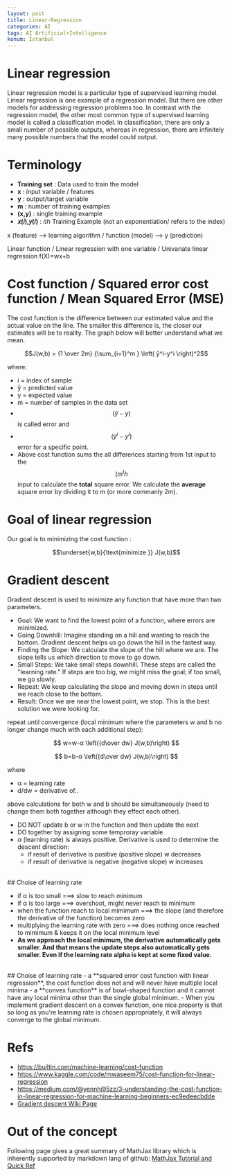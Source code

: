 ```yaml
---
layout: post
title: Linear-Regression
categories: AI
tags: AI Artificial+Intelligence
konum: İstanbul
---
```



# Linear regression

Linear regression model is a particular type of supervised learning model.
Linear regression is one example of a regression model. But there are other models for addressing regression problems too.
In contrast with the regression model, the other most common type of supervised learning model is called a classification model.
In classification, there are only a small number of possible outputs, whereas in regression, there are infinitely many possible numbers that the model could output.

# Terminology

- **Training set** : Data used to train the model
- **x** : input variable / features
- **y** : output/target variable
- **m** : number of training examples
- **(x,y)** : single training example
- **𝑥(𝑖),𝑦(𝑖)** : 𝑖𝑡ℎ Training Example (not an exponentiation/ refers to the index)


x (feature) --> learning algorithm / function (model) --> y (prediction)

Linear function / Linear regression with one variable / Univariate linear regression
f(X)=wx+b

# Cost function / Squared error cost function / Mean Squared Error (MSE)

The cost function is the difference between our estimated value and the actual value on the line. The smaller this difference is, the closer our estimates will be to reality. The graph below will better understand what we mean.

$$J(w,b) = {1 \over 2m} {\sum_{i=1}^m } \left( ŷ^i-y^i  \right)^2$$

where:
- i =  index of sample
- ŷ =  predicted value
- y =  expected value
- m =  number of samples in the data set
- $$(ŷ-y)$$ is called error and 
- $$(ŷ^i-y^i)$$ error for a specific point.
- Above cost function sums the all differences starting from 1st input to the $$(m^th$$ input to calculate the **total** square error.
We calculate the **average** square error by dividing it to m (or more commanly 2m).

# Goal of linear regression

Our goal is to minimizing the cost function :

$$\underset{w,b}{\text{minimize }} J(w,b)$$

# Gradient descent

Gradient descent is used to minimize any function that have more than two parameters.

- Goal: We want to find the lowest point of a function, where errors are minimized.
- Going Downhill: Imagine standing on a hill and wanting to reach the bottom. Gradient descent helps us go down the hill in the fastest way.
- Finding the Slope: We calculate the slope of the hill where we are. The slope tells us which direction to move to go down.
- Small Steps: We take small steps downhill. These steps are called the "learning rate." If steps are too big, we might miss the goal; if too small, we go slowly.
- Repeat: We keep calculating the slope and moving down in steps until we reach close to the bottom.
- Result: Once we are near the lowest point, we stop. This is the best solution we were looking for.

repeat until convergence (local minimum where the parameters w and b no longer change much with each additional step):

$$ w=w-α \left({d\over dw}  J(w,b)\right)  $$

$$ b=b-α \left({d\over dw}  J(w,b)\right)  $$

where
- α = learning rate
- d/dw = derivative of..

above calculations for both w and b should be simultaneously (need to change them both together although they effect each other).
- DO NOT update b or w in the function and then update the next
- DO together by assigning some temproray variable
- α (learning rate) is always positive. Derivative is used to determine the descent direction:
    - if result of derivative is positive (positive slope) w decreases
    - if result of derivative is negative (negative slope) w increases

<br/>
## Choise of learning rate 

- if α is too small ===> slow to reach minimum
- if α is too large ===> overshoot, might never reach to minimum
- when the function reach to local mimimum ===> the slope (and therefore the derivative of the function) becomes zero
- multiplying the learning rate with zero ===> does nothing once reached to mimimum & keeps it on the local minimum level
- **As we approach the local minimum, the derivative automatically gets smaller. And that means the update steps also automatically gets smaller. Even if the learning rate alpha is kept at some fixed value.**

<br/>
## Choise of learning rate 
- a **squared error cost function with linear regression**, the cost function does not and will never have multiple local minima
- a **convex function** is of bowl-shaped function and it cannot have any local minima other than the single global minimum.
- When you implement gradient descent on a convex function, one nice property is that so long as you're learning rate is chosen appropriately, it will always converge to the global minimum.

# Refs
- https://builtin.com/machine-learning/cost-function
- https://www.kaggle.com/code/mwaseem75/cost-function-for-linear-regression
- https://medium.com/@yennhi95zz/3-understanding-the-cost-function-in-linear-regression-for-machine-learning-beginners-ec9edeecbdde
- [Gradient descent Wiki Page](https://en.wikipedia.org/wiki/Gradient_descent)

# Out of the concept
Following page gives a great summary of MathJax library which is inherently supported by markdown lang of github:
[MathJax Tutorial and Quick Ref](https://math.meta.stackexchange.com/questions/5020/mathjax-basic-tutorial-and-quick-reference)
